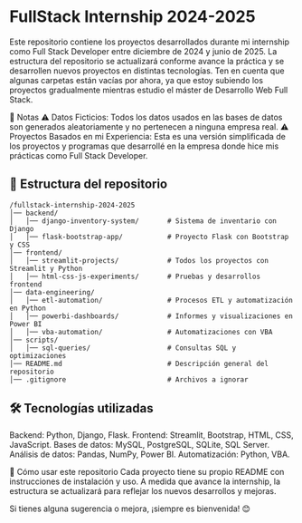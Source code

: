 # FullStack Internship 2024-2025

Este repositorio contiene los proyectos desarrollados durante mi internship como Full Stack Developer entre diciembre de 2024 y junio de 2025. La estructura del repositorio se actualizará conforme avance la práctica y se desarrollen nuevos proyectos en distintas tecnologías. Ten en cuenta que algunas carpetas están vacías por ahora, ya que estoy subiendo los proyectos gradualmente mientras estudio el máster de Desarrollo Web Full Stack.

📜 Notas
⚠️ Datos Ficticios: Todos los datos usados en las bases de datos son generados aleatoriamente y no pertenecen a ninguna empresa real.
⚠️ Proyectos Basados en mi Experiencia: Esta es una versión simplificada de los proyectos y programas que desarrollé en la empresa donde hice mis prácticas como Full Stack Developer.


## 📂 Estructura del repositorio

```plaintext
/fullstack-internship-2024-2025
│── backend/
│   │── django-inventory-system/       # Sistema de inventario con Django
│   │── flask-bootstrap-app/           # Proyecto Flask con Bootstrap y CSS
│── frontend/
│   │── streamlit-projects/            # Todos los proyectos con Streamlit y Python
│   │── html-css-js-experiments/       # Pruebas y desarrollos frontend
│── data-engineering/
│   │── etl-automation/                # Procesos ETL y automatización en Python
│   │── powerbi-dashboards/            # Informes y visualizaciones en Power BI
│   │── vba-automation/                # Automatizaciones con VBA
│── scripts/
│   │── sql-queries/                   # Consultas SQL y optimizaciones
│── README.md                          # Descripción general del repositorio
│── .gitignore                         # Archivos a ignorar
```
## 🛠 Tecnologías utilizadas
Backend: Python, Django, Flask.
Frontend: Streamlit, Bootstrap, HTML, CSS, JavaScript.
Bases de datos: MySQL, PostgreSQL, SQLite, SQL Server.
Análisis de datos: Pandas, NumPy, Power BI.
Automatización: Python, VBA.

🚀 Cómo usar este repositorio
Cada proyecto tiene su propio README con instrucciones de instalación y uso. A medida que avance la internship, la estructura se actualizará para reflejar los nuevos desarrollos y mejoras.

Si tienes alguna sugerencia o mejora, ¡siempre es bienvenida! 😊
